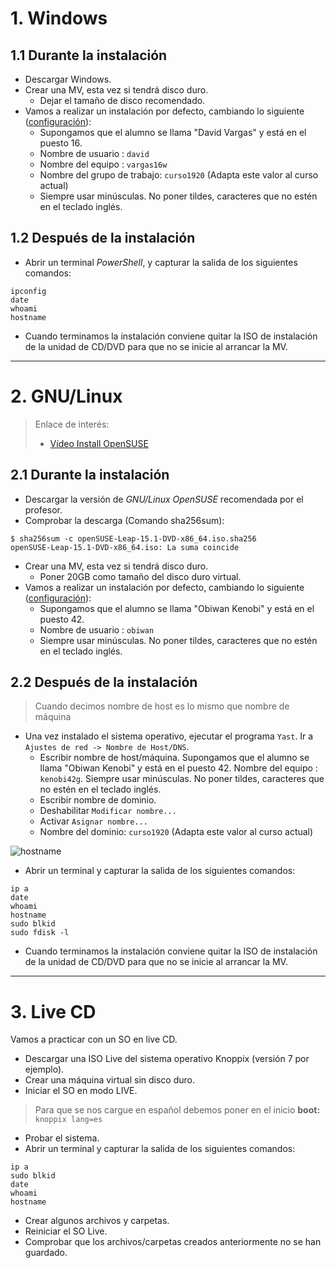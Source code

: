 
# 1. Windows

## 1.1 Durante la instalación

* Descargar Windows.
* Crear una MV, esta vez si tendrá disco duro.
    * Dejar el tamaño de disco recomendado.
* Vamos a realizar un instalación por defecto, cambiando lo siguiente ([configuración](../../../global/configuracion/windows.md)):
    * Supongamos que el alumno se llama "David Vargas"  y está en el puesto 16.
    * Nombre de usuario : `david`
    * Nombre del equipo : `vargas16w`
    * Nombre del grupo de trabajo: `curso1920` (Adapta este valor al curso actual)
    * Siempre usar minúsculas. No poner tildes, caracteres que no estén en el teclado inglés.

## 1.2 Después de la instalación

* Abrir un terminal *PowerShell*, y capturar la salida de los siguientes comandos:
```
ipconfig
date
whoami
hostname
```

* Cuando terminamos la instalación conviene quitar la ISO de instalación de la unidad de CD/DVD para que no se inicie al arrancar la MV.

---

# 2. GNU/Linux

> Enlace de interés:
> * [Vídeo Install OpenSUSE](http://www.youtube.com/embed/nC8n1Pg6gto?list=PL3E447E094F7E3EBB)

## 2.1 Durante la instalación

* Descargar la versión de *GNU/Linux OpenSUSE* recomendada por el profesor.
* Comprobar la descarga (Comando sha256sum):
```
$ sha256sum -c openSUSE-Leap-15.1-DVD-x86_64.iso.sha256
openSUSE-Leap-15.1-DVD-x86_64.iso: La suma coincide
```

* Crear una MV, esta vez si tendrá disco duro.
    * Poner 20GB como tamaño del disco duro virtual.
* Vamos a realizar un instalación por defecto, cambiando lo siguiente ([configuración](../../../global/configuracion/opensuse.md)):
    * Supongamos que el alumno se llama "Obiwan Kenobi"  y está en el puesto 42.
    * Nombre de usuario : `obiwan`
    * Siempre usar minúsculas. No poner tildes, caracteres que no estén en el teclado inglés.

## 2.2 Después de la instalación

> Cuando decimos nombre de host es lo mismo que nombre de máquina

* Una vez instalado el sistema operativo, ejecutar el programa
`Yast`. Ir a `Ajustes de red -> Nombre de Host/DNS`.
    * Escribir nombre de host/máquina. Supongamos que el alumno se llama "Obiwan Kenobi"  y está en el puesto 42. Nombre del equipo : `kenobi42g`. Siempre usar minúsculas. No poner tildes, caracteres que no estén en el teclado inglés.
    * Escribir nombre de dominio.
    * Deshabilitar `Modificar nombre...`
    * Activar `Asignar nombre...`
    * Nombre del dominio: `curso1920` (Adapta este valor al curso actual)

![hostname](./images/hostname.png)

* Abrir un terminal y capturar la salida de los siguientes comandos:
```
ip a
date
whoami
hostname
sudo blkid
sudo fdisk -l
```

* Cuando terminamos la instalación conviene quitar la ISO de instalación de la unidad de CD/DVD para que no se inicie al arrancar la MV.

---

# 3. Live CD

Vamos a practicar con un SO en live CD.
* Descargar una ISO Live del sistema operativo Knoppix (versión 7 por ejemplo).
* Crear una máquina virtual sin disco duro.
* Iniciar el SO en modo LIVE.

> Para que se nos cargue en español debemos poner en el inicio **boot:**` knoppix lang=es`

* Probar el sistema.
* Abrir un terminal y capturar la salida de los siguientes comandos:
```
ip a
sudo blkid
date
whoami
hostname
```

* Crear algunos archivos y carpetas.
* Reiniciar el SO Live.
* Comprobar que los archivos/carpetas creados anteriormente no se han guardado.
